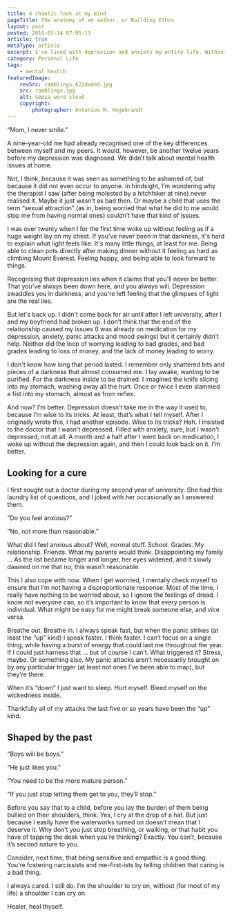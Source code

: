 ```yaml
---
title: A chaotic look at my mind
pageTitle: The anatomy of an author, or Building Ethos
layout: post
posted: 2016-03-14 07:05:13
article: true
metaType: article
excerpt: I've lived with depression and anxiety my entire life. Without trying to sort out the chaos or polish away the rawness, this is an honest account of it.
category: Personal Life
tags:
    - mental health
featuredImage:
    revSrc: ramblings.622daded.jpg
    src: ramblings.jpg
    alt: Sepia word cloud
    copyright:
        photographer: Antonius M. Hogebrandt
---
```


“Mom, I never smile.”

A nine-year-old me had already recognised one of the key differences between myself and my peers. It would, however, be another twelve years before my depression was diagnosed. We didn’t talk about mental health issues at home.

Not, I think, because it was seen as something to be ashamed of, but because it did not even occur to anyone. In hindsight, I’m wondering why the therapist I saw (after being molested by a hitchhiker at nine) never realised it. Maybe it just wasn’t as bad then. Or maybe a child that uses the term “sexual attraction” (as in, being worried that what he did to me would stop me from having normal ones) couldn’t have that kind of issues.

I was over twenty when I for the first time woke up without feeling as if a huge weight lay on my chest. If you've never been in that darkness, it's hard to explain what light feels like. It's many little things, at least for me. Being able to clean pots directly after making dinner without it feeling as hard as climbing Mount Everest. Feeling happy, and being able to look forward to things.

Recognising that depression lies when it claims that you'll never be better. That you've always been down here, and you always will. Depression swaddles you in darkness, and you're left feeling that the glimpses of light are the real lies.

But let's back up. I didn't come back for air until after I left university, after I and my boyfriend had broken up. I don’t think that the end of the relationship caused my issues (I was already on medication for my depression, anxiety, panic attacks and mood swings) but it certainly didn’t help. Neither did the loop of worrying leading to bad grades, and bad grades leading to loss of money, and the lack of money leading to worry.

I don't know how long that period lasted. I remember only shattered bits and pieces of a darkness that almost consumed me. I lay awake, wanting to be purified. For the darkness inside to be drained. I imagined the knife slicing into my stomach, washing away all the hurt. Once or twice I even slammed a fist into my stomach, almost as from reflex.

And now? I’m better. Depression doesn’t take me in the way it used to, because I’m wise to its tricks. At least, that’s what I tell myself. After I originally wrote this, I had another episode. Wise to its tricks? Hah. I insisted to the doctor that I wasn't depressed. Filled with anxiety, sure, but I wasn't depressed, not at all. A month and a half after I went back on medication, I woke up without the depression again, and then I could look back on it. I'm better.

## Looking for a cure

I first sought out a doctor during my second year of university. She had this laundry list of questions, and I joked with her occasionally as I answered them.

“Do you feel anxious?”

“No, not more than reasonable.”

What did I feel anxious about? Well, normal stuff. School. Grades. My relationship. Friends. What my parents would think. Disappointing my family … As the list became longer and longer, her eyes widened, and it slowly dawned on me that no, this wasn’t reasonable.

This I also cope with now. When I get worrried, I mentally check myself to ensure that I’m not having a disproportionate response. Most of the time, I really have nothing to be worried about, so I ignore the feelings of dread. I know not everyone can, so it’s important to know that every person is individual. What might be easy for me might break someone else, and vice versa.

Breathe out. Breathe in. I always speak fast, but when the panic strikes (at least the “up” kind) I speak faster. I think faster. I can’t focus on a single thing, while having a burst of energy that could last me throughout the year. If I could just harness that … but of course I can’t. What triggered it? Stress, maybe. Or something else. My panic attacks aren’t necessarily brought on by any particular trigger (at least not ones I’ve been able to map), but they’re there.

When it’s “down” I just want to sleep. Hurt myself. Bleed myself on the wickedness inside.

Thankfully all of my attacks the last five or so years have been the “up” kind.

## Shaped by the past

“Boys will be boys.”

“He just likes you.”

“You need to be the more mature person.”

“If you just stop letting them get to you, they’ll stop.”

Before you say that to a child, before you lay the burden of them being bullied on their shoulders, think. Yes, I cry at the drop of a hat. But just because I easily have the waterworks turned on doesn’t mean that I deserve it. Why don’t you just stop breathing, or walking, or that habit you have of tapping the desk when you’re thinking? Exactly. You can’t, because it’s second nature to you.

Consider, next time, that being sensitive and empathic is a good thing. You’re fostering narcissists and me-first-ists by telling children that caring is a bad thing.

I always cared. I still do. I’m the shoulder to cry on, without (for most of my life) a shoulder I can cry on.

Healer, heal thyself.
